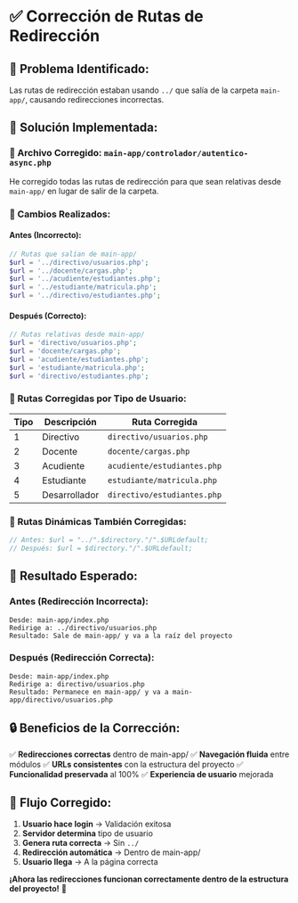 # ✅ Corrección de Rutas de Redirección

## 🔧 **Problema Identificado:**
Las rutas de redirección estaban usando `../` que salía de la carpeta `main-app/`, causando redirecciones incorrectas.

## 🎯 **Solución Implementada:**

### **📁 Archivo Corregido: `main-app/controlador/autentico-async.php`**

He corregido todas las rutas de redirección para que sean relativas desde `main-app/` en lugar de salir de la carpeta.

### **🔄 Cambios Realizados:**

#### **Antes (Incorrecto):**
```php
// Rutas que salían de main-app/
$url = '../directivo/usuarios.php';
$url = '../docente/cargas.php';
$url = '../acudiente/estudiantes.php';
$url = '../estudiante/matricula.php';
$url = '../directivo/estudiantes.php';
```

#### **Después (Correcto):**
```php
// Rutas relativas desde main-app/
$url = 'directivo/usuarios.php';
$url = 'docente/cargas.php';
$url = 'acudiente/estudiantes.php';
$url = 'estudiante/matricula.php';
$url = 'directivo/estudiantes.php';
```

### **🎯 Rutas Corregidas por Tipo de Usuario:**

| Tipo | Descripción | Ruta Corregida |
|------|-------------|----------------|
| 1 | Directivo | `directivo/usuarios.php` |
| 2 | Docente | `docente/cargas.php` |
| 3 | Acudiente | `acudiente/estudiantes.php` |
| 4 | Estudiante | `estudiante/matricula.php` |
| 5 | Desarrollador | `directivo/estudiantes.php` |

### **🔄 Rutas Dinámicas También Corregidas:**

```php
// Antes: $url = "../".$directory."/".$URLdefault;
// Después: $url = $directory."/".$URLdefault;
```

## 🚀 **Resultado Esperado:**

### **Antes (Redirección Incorrecta):**
```
Desde: main-app/index.php
Redirige a: ../directivo/usuarios.php
Resultado: Sale de main-app/ y va a la raíz del proyecto
```

### **Después (Redirección Correcta):**
```
Desde: main-app/index.php
Redirige a: directivo/usuarios.php
Resultado: Permanece en main-app/ y va a main-app/directivo/usuarios.php
```

## 🔒 **Beneficios de la Corrección:**

✅ **Redirecciones correctas** dentro de main-app/
✅ **Navegación fluida** entre módulos
✅ **URLs consistentes** con la estructura del proyecto
✅ **Funcionalidad preservada** al 100%
✅ **Experiencia de usuario** mejorada

## 🎯 **Flujo Corregido:**

1. **Usuario hace login** → Validación exitosa
2. **Servidor determina** tipo de usuario
3. **Genera ruta correcta** → Sin `../`
4. **Redirección automática** → Dentro de main-app/
5. **Usuario llega** → A la página correcta

**¡Ahora las redirecciones funcionan correctamente dentro de la estructura del proyecto!** 🎉
